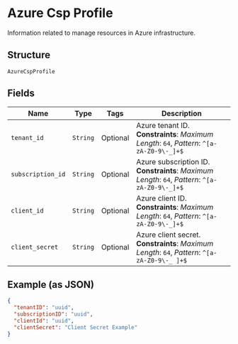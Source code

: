 
# Azure Csp Profile

Information related to manage resources in Azure infrastructure.

## Structure

`AzureCspProfile`

## Fields

| Name | Type | Tags | Description |
|  --- | --- | --- | --- |
| `tenant_id` | `String` | Optional | Azure tenant ID.<br>**Constraints**: *Maximum Length*: `64`, *Pattern*: `^[a-zA-Z0-9\-_]+$` |
| `subscription_id` | `String` | Optional | Azure subscription ID.<br>**Constraints**: *Maximum Length*: `64`, *Pattern*: `^[a-zA-Z0-9\-_]+$` |
| `client_id` | `String` | Optional | Azure client ID.<br>**Constraints**: *Maximum Length*: `64`, *Pattern*: `^[a-zA-Z0-9\-_]+$` |
| `client_secret` | `String` | Optional | Azure client secret.<br>**Constraints**: *Maximum Length*: `64`, *Pattern*: `^[a-zA-Z0-9\-_ ]+$` |

## Example (as JSON)

```json
{
  "tenantID": "uuid",
  "subscriptionID": "uuid",
  "clientId": "uuid",
  "clientSecret": "Client Secret Example"
}
```

